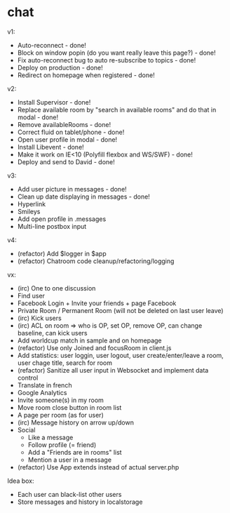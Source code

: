 chat
====

v1:
* Auto-reconnect - done!
* Block on window popin (do you want really leave this page?) - done!
* Fix auto-reconnect bug to auto re-subscribe to topics - done!
* Deploy on production - done!
* Redirect on homepage when registered - done!

v2:
* Install Supervisor - done!
* Replace available room by "search in available rooms" and do that in modal - done!
* Remove availableRooms - done!
* Correct fluid on tablet/phone - done!
* Open user profile in modal - done!
* Install Libevent - done!
* Make it work on IE<10 (Polyfill flexbox and WS/SWF) - done!
* Deploy and send to David - done!

v3:
* Add user picture in messages - done!
* Clean up date displaying in messages - done!
* Hyperlink
* Smileys
* Add open profile in .messages
* Multi-line postbox input

v4:
* (refactor) Add $logger in $app
* (refactor) Chatroom code cleanup/refactoring/logging

vx:
* (irc) One to one discussion
* Find user
* Facebook Login + Invite your friends + page Facebook
* Private Room / Permanent Room (will not be deleted on last user leave)
* (irc) Kick users
* (irc) ACL on room => who is OP, set OP, remove OP, can change baseline, can kick users
* Add worldcup match in sample and on homepage
* (refactor) Use only Joined and focusRoom in client.js
* Add statistics: user loggin, user logout, user create/enter/leave a room, user chage title, search for room
* (refactor) Sanitize all user input in Websocket and implement data control
* Translate in french
* Google Analytics
* Invite someone(s) in my room
* Move room close button in room list
* A page per room (as for user)
* (irc) Message history on arrow up/down
* Social
  * Like a message
  * Follow profile (= friend)
  * Add a "Friends are in rooms" list
  * Mention a user in a message
* (refactor) Use App extends instead of actual server.php

Idea box:
* Each user can black-list other users
* Store messages and history in localstorage
